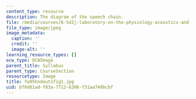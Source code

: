 ```yaml
---
content_type: resource
description: The diagram of the speech chain.
file: /media/courses/6-542j-laboratory-on-the-physiology-acoustics-and-perception-of-speech-fall-2005/bf6d61adf83a77126306f31aa749bcbf_fa05hndout1fig1.jpg
file_type: image/jpeg
image_metadata:
  caption: ''
  credit: ''
  image-alt: ''
learning_resource_types: []
ocw_type: OCWImage
parent_title: Syllabus
parent_type: CourseSection
resourcetype: Image
title: fa05hndout1fig1.jpg
uid: bf6d61ad-f83a-7712-6306-f31aa749bcbf
---
```

